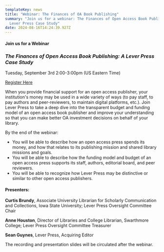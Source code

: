 ```yaml
---
templateKey: news
title: "Webinar: The Finances of OA Book Publishing"
summary: "Join us for a webinar: The Finances of Open Access Book Publishing: A
  Lever Press Case Study"
date: 2024-08-16T14:24:39.927Z
---
```

#### **Join us for a Webinar**

### ***The Finances of Open Access Book Publishing: A Lever Press Case Study***

Tuesday, September 3rd 2:00-3:00pm (US Eastern Time) 

<a class="btn btn-secondary" href="https://umich.zoom.us/webinar/register/WN_v53sFA5NRmGyW_5aLlViJQ#/">Register Here</a>

When you provide financial support for an open access publisher, your institution's money may be used in a wide variety of ways (to pay staff, to pay authors and peer-reviewers, to maintain digital platforms, etc.). Join Lever Press to take a deep dive into the transparent budget and funding model of an open access book publisher and improve your understanding so that you can make better OA investment decisions on behalf of your library.

By the end of the webinar:

* You will be able to describe how an open access press spends its money, and how that relates to its publishing mission and shared library missions and goals.
* You will be able to describe how the funding model and budget of an open access press supports its staff, authors, editorial board, and peer reviewers.
* You will be able to recognize how Lever Press may be distinctive or similar to other open access publishers.

#### Presenters:﻿

**Curtis Brundy**, Associate University Librarian for Scholarly Communication and Collections, Iowa State University; Lever Press Oversight Committee Chair

**Anne Houston**, Director of Libraries and College Librarian, Swarthmore College; Lever Press Oversight Committee Treasurer

**Sean Guynes**, Lever Press, Acquiring Editor

The recording and presentation slides will be circulated after the webinar.